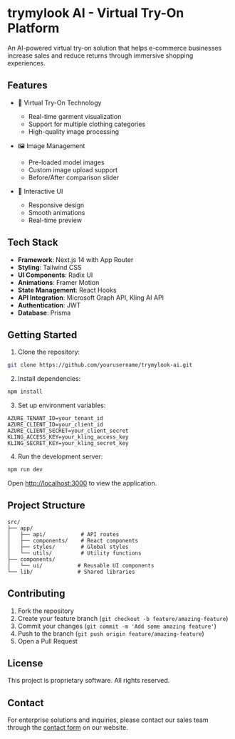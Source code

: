 # trymylook AI - Virtual Try-On Platform

An AI-powered virtual try-on solution that helps e-commerce businesses increase sales and reduce returns through immersive shopping experiences.

## Features

- 🎯 Virtual Try-On Technology

  - Real-time garment visualization
  - Support for multiple clothing categories
  - High-quality image processing

- 🖼️ Image Management

  - Pre-loaded model images
  - Custom image upload support
  - Before/After comparison slider

- 💫 Interactive UI
  - Responsive design
  - Smooth animations
  - Real-time preview

## Tech Stack

- **Framework**: Next.js 14 with App Router
- **Styling**: Tailwind CSS
- **UI Components**: Radix UI
- **Animations**: Framer Motion
- **State Management**: React Hooks
- **API Integration**: Microsoft Graph API, Kling AI API
- **Authentication**: JWT
- **Database**: Prisma

## Getting Started

1. Clone the repository:

```bash
git clone https://github.com/yourusername/trymylook-ai.git
```

2. Install dependencies:

```bash
npm install
```

3. Set up environment variables:

```env
AZURE_TENANT_ID=your_tenant_id
AZURE_CLIENT_ID=your_client_id
AZURE_CLIENT_SECRET=your_client_secret
KLING_ACCESS_KEY=your_kling_access_key
KLING_SECRET_KEY=your_kling_secret_key
```

4. Run the development server:

```bash
npm run dev
```

Open [http://localhost:3000](http://localhost:3000) to view the application.

## Project Structure

```
src/
├── app/
│   ├── api/           # API routes
│   ├── components/    # React components
│   ├── styles/        # Global styles
│   └── utils/         # Utility functions
├── components/
│   └── ui/           # Reusable UI components
└── lib/              # Shared libraries
```

## Contributing

1. Fork the repository
2. Create your feature branch (`git checkout -b feature/amazing-feature`)
3. Commit your changes (`git commit -m 'Add some amazing feature'`)
4. Push to the branch (`git push origin feature/amazing-feature`)
5. Open a Pull Request

## License

This project is proprietary software. All rights reserved.

## Contact

For enterprise solutions and inquiries, please contact our sales team through the [contact form](https://trymylook.xyz/#contact) on our website.
